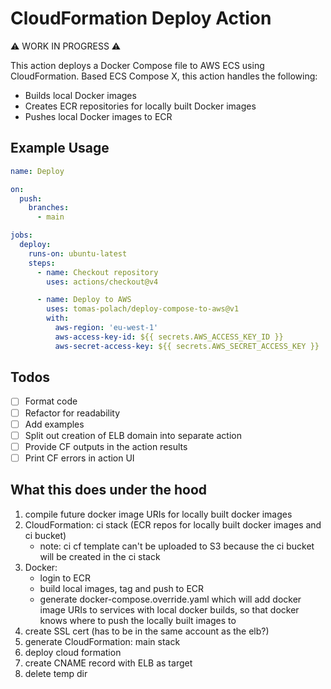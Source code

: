 # CloudFormation Deploy Action

⚠️ WORK IN PROGRESS ⚠️

This action deploys a Docker Compose file to AWS ECS using CloudFormation.
Based ECS Compose X, this action handles the following:
- Builds local Docker images
- Creates ECR repositories for locally built Docker images
- Pushes local Docker images to ECR

## Example Usage

```yaml
name: Deploy

on:
  push:
    branches:
      - main

jobs:
  deploy:
    runs-on: ubuntu-latest
    steps:
      - name: Checkout repository
        uses: actions/checkout@v4

      - name: Deploy to AWS
        uses: tomas-polach/deploy-compose-to-aws@v1
        with:
          aws-region: 'eu-west-1'
          aws-access-key-id: ${{ secrets.AWS_ACCESS_KEY_ID }}
          aws-secret-access-key: ${{ secrets.AWS_SECRET_ACCESS_KEY }}
```

## Todos

- [ ] Format code
- [ ] Refactor for readability
- [ ] Add examples
- [ ] Split out creation of ELB domain into separate action
- [ ] Provide CF outputs in the action results
- [ ] Print CF errors in action UI

## What this does under the hood

1. compile future docker image URIs for locally built docker images
1. CloudFormation: ci stack (ECR repos for locally built docker images and ci bucket)
     - note: ci cf template can't be uploaded to S3 because the ci bucket will be created in the ci stack
1. Docker:
     - login to ECR
     - build local images, tag and push to ECR
     - generate docker-compose.override.yaml which will add docker image URIs to services with local docker builds, so that docker knows where to push the locally built images to
1. create SSL cert (has to be in the same account as the elb?)
1. generate CloudFormation: main stack
1. deploy cloud formation
1. create CNAME record with ELB as target
1. delete temp dir
